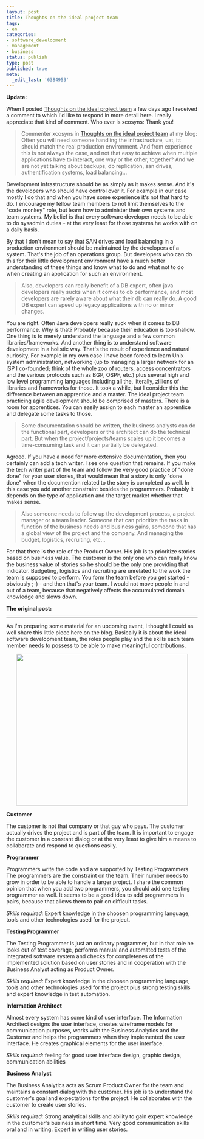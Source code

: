 ```yaml
---
layout: post
title: Thoughts on the ideal project team
tags:
- en
categories:
- software_development
- management
- business
status: publish
type: post
published: true
meta:
  _edit_last: '6384953'
---
```

<p><strong>Update:</strong></p>

<p>When I posted <a href="http://www.stephan-schwab.com/2008/02/05/1202245415689.html">Thoughts on the ideal project team</a> a few days ago I received a comment to which I'd like to respond in more detail here. I really appreciate that kind of comment. Who ever is xcosyns: Thank you!</p>

<blockquote>Commenter xcosyns in <a href="http://www.stephan-schwab.com/2008/02/05/1202245415689.html">Thoughts on the ideal project team</a> at my blog:<br>
Often you will need someone handling the infrastructure, uat, itt should match the real production environment. And from experience this is not always the case, and not that easy to achieve when multiple applications have to interact, one way or the other, together? And we are not yet talking about backups, db replication, san drives, authentification systems, load balancing&#8230; 
</blockquote>

<p>Development infrastructure should be as simply as it makes sense. And it's the developers who should have control over it. For example in our case mostly I do that and when you have some experience it's not that hard to do. I encourage my fellow team members to not limit themselves to the "code monkey" role, but learn how to administer their own systems and team systems. My belief is that every software developer needs to be able to do sysadmin duties - at the very least for those systems he works with on a daily basis.</p>

<p>By that I don't mean to say that SAN drives and load balancing in a production environment should be maintained by the developers of a system. That's the job of an operations group. But developers who can do this for their little development environment have a much better understanding of these things and know what to do and what not to do when creating an application for such an environment.</p>

<blockquote>
Also, developers can really benefit of a DB expert, often java developers really sucks when it comes to db performance, and most developers are rarely aware about what their db can really do. A good DB expert can speed up legacy applications with no or minor changes.
</blockquote> 

<p>You are right. Often Java developers really suck when it comes to DB performance. Why is that? Probably because their education is too shallow. One thing is to merely understand the language and a few common libraries/frameworks. And another thing is to understand software development in a holistic way. That's the result of experience and natural curiosity. For example in my own case I have been forced to learn Unix system administration, networking (up to managing a larger network for an ISP I co-founded; think of the whole zoo of routers, access concentrators and the various protocols such as BGP, OSPF, etc.) plus several high and low level programming languages including all the, literally, zillions of libraries and frameworks for those. It took a while, but I consider this the difference between an apprentice and a master. The ideal project team practicing agile development should be comprised of masters. There is a room for apprentices. You can easily assign to each master an apprentice and delegate some tasks to those.</p>

<blockquote>
Some documentation should be written, the business analysts can do the functional part, developers or the architect can do the technical part. But when the project/projects/teams scales up it becomes a time-consuming task and it can partially be delegated. 
</blockquote> 

<p>Agreed. If you have a need for more extensive documentation, then you certainly can add a tech writer. I see one question that remains. If you make the tech writer part of the team and follow the very good practice of "done done" for your user stories, that would mean that a story is only "done done" when the documention related to the story is completed as well. In this case you add another constraint besides the programmers. Probably it depends on the type of application and the target market whether that makes sense.</p>

<blockquote>
Also someone needs to follow up the development process, a project manager or a team leader. Someone that can prioritize the tasks in function of the business needs and business gains, someone that has a global view of the project and the company. And managing the budget, logistics, recruiting, etc&#8230; 
</blockquote>

<p>For that there is the role of the Product Owner. His job is to prioritize stories based on business value. The customer is the only one who can really know the business value of stories so he should be the only one providing that indicator. Budgeting, logistics and recruiting are unrelated to the work the team is supposed to perform. You form the team before you get started - obviously ;-) - and then that's your team. I would not move people in and out of a team, because that negatively affects the accumulated domain knowledge and slows down.</p>

<p><strong>The original post:</strong></p>
<hr>

<p>As I'm preparing some material for an upcoming event, I thought I could as well share this little piece here on the blog. Basically it is about the ideal software development team, the roles people play and the skills each team member needs to possess to be able to make meaningful contributions.</p>

<p align="center"><img src="images/ProjectTeam.png" border="0" height="399" width="452"></p>

<p><strong>Customer</strong></p>
<p>The customer is not that company or that guy who pays. The customer actually drives the project and is part of the team. It is important to engage the customer in a constant dialog or at the very least to give him a means to collaborate and respond to questions easily.</p>

<p><strong>Programmer</strong></p>
<p>Programmers write the code and are supported by Testing Programmers. The programmers are the constraint on the team. Their number needs to grow in order to be able to handle a larger project. I share the common opinion that when you add two programmers, you should add one testing programmer as well. It seems to be a good idea to add programmers in pairs, because that allows them to pair on difficult tasks.</p>

<em>Skills required:</em> Expert knowledge in the choosen programming language, tools and other technologies used for the project.

<p><strong>Testing Programmer</strong></p>
<p>The Testing Programmer is just an ordinary programmer, but in that role he looks out of test coverage, performs manual and automated tests of the integrated software system and checks for completenes of the implemented solution based on user stories and in cooperation with the Business Analyst acting as Product Owner.</p>

<em>Skills required:</em> Expert knowledge in the choosen programming language, tools and other technologies used for the project plus strong testing skills and expert knowledge in test automation.

<p><strong>Information Architect</strong></p>
<p>Almost every system has some kind of user interface. The Information Architect designs the user interface, creates wireframe models for communication purposes, works with the Business Analytics and the Customer and helps the programmers when they implemented the user interface. He creates graphical elements for the user interface.</p>

<em>Skills required:</em> feeling for good user interface design, graphic design, communication abilities

<p><strong>Business Analyst</strong></p>
<p>The Business Analytics acts as Scrum Product Owner for the team and maintains a constant dialog with the customer. His job is to understand the customer's goal and expectations for the project. He collaborates with the customer to create user stories.</p>

<em>Skills required:</em> Strong analytical skills and ability to gain expert knowledge in the customer's business in short time. Very good communication skills oral and in writing. Expert in writing user stories.

